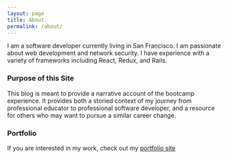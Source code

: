 ```yaml
---
layout: page
title: About
permalink: /about/
---
```


I am a software developer currently living in San Francisco. I am passionate about
web development and network security. I have experience with a variety of frameworks
including React, Redux, and Rails.

### Purpose of this Site

This blog is meant to provide a narrative account of the bootcamp experience. It provides
both a storied context of my journey from professional educator to professional software
developer, and a resource for others who may want to pursue a similar career change.

### Portfolio

If you are interested in my work, check out my [portfolio site](https://MixMasterT.github.io)

